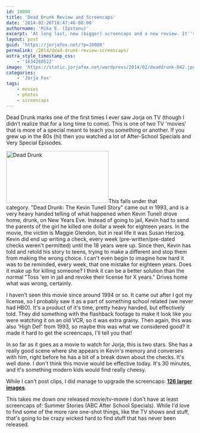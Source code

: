 ```yaml
---
id: 10008
title: 'Dead Drunk Review and Screencaps'
date: '2014-02-26T18:47:46-08:00'
authorname: 'Mika E. (Ipstenu)'
excerpt: 'At long last, new (bigger) screencaps and a new review. It''s not a new CSI, but it''s something!'
layout: post
guid: 'https://jorjafox.net/?p=10008'
permalink: /2014/dead-drunk-review-screencaps/
astra_style_timestamp_css:
    - '1634260522'
image: 'https://static.jorjafox.net/wordpress/2014/02/deaddrunk-042.jpg'
categories:
    - 'Jorja Fox'
tags:
    - movies
    - photos
    - screencaps
---
```


Dead Drunk marks one of the first times I ever saw Jorja on TV (though I didn't realize that for a long time to come). This is one of two TV 'movies' that is more of a special meant to teach you something or another. If you grew up in the 80s (hi) then you watched a lot of After-School Specials and Very Special Episodes.

<img class="alignleft size-thumbnail wp-image-10009" alt="Dead Drunk" src="//static.jorjafox.net/wordpress/2014/02/deaddrunk-042.jpg" width="275" height="140" />This falls under that category. "Dead Drunk: The Kevin Tunell Story" came out in 1993, and is a very heavy handed telling of what happened when Kevin Tunell drove home, drunk, on New Years Eve. Instead of going to jail, Kevin had to send the parents of the girl he killed one dollar a week for eighteen years. In the movie, the victim is Maggie Glendon, but in real life it was Susan Herzog. Kevin did end up writing a check, every week (pre-written/pre-dated checks weren't permitted) until the 18 years were up. Since then, Kevin has told and retold his story to teens, trying to make a different and stop them from making the wrong choice. I can't even begin to imagine how hard it was to be reminded, every week, that one mistake for eighteen years. Does it make up for killing someone? I think it can be a better solution than the normal "Toss 'em in jail and revoke their license for X years." Drives home what was wrong, certainly.

I haven't seen this movie since around 1994 or so. It came out after I got my license, so I probably saw it as a part of something school related (we never had HBO). It's a product of it's time, pretty heavy handed, but effectively told. They did something with the flashback footage to make it look like you were watching it on an old VCR, so it was extra grainy. Then again, this was also 'High Def' from 1993, so maybe this was what we considered good? It made it hard to get the screencaps, I'll tell you that!

In so far as it goes as a movie to watch for Jorja, this is two stars. She has a really good scene where she appears in Kevin's memory and converses with him, right before he has a bit of a break down about the checks. It's well done. I don't think this movie would be effective today. It's 30 minutes, and it's something modern kids would find really cheesy.

While I can't post clips, I did manage to upgrade the screencaps: <a href="https://jorjafox.net/gallery/tv/movies/deaddrunk">**126 larger images**</a>.

This takes me down _one_ released movie/tv-movie I don't have at least screencaps of: Summer Stories (ABC After School Specials). While I'd love to find some of the more rare one-shot things, like the TV shows and stuff, that's going to be crazy wicked hard to find stuff that has never been released.
